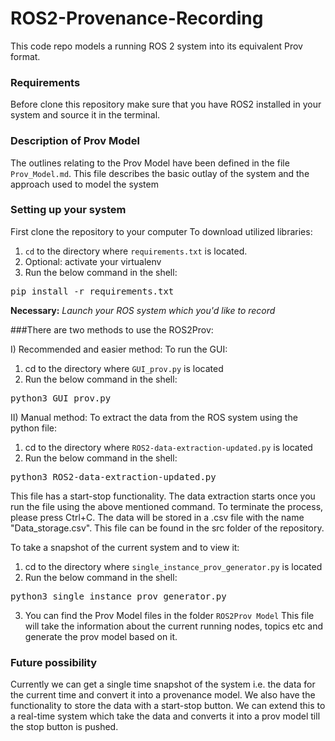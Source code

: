 # ROS2-Provenance-Recording
This code repo models a running ROS 2 system into its equivalent Prov format.

### Requirements
Before clone this repository make sure that you have ROS2 installed in your system and source it in the terminal.

### Description of Prov Model
The outlines relating to the Prov Model have been defined in the file `Prov_Model.md`. This file describes the basic outlay of the system and the approach used to model the system

### Setting up your system
First clone the repository to your computer
To download utilized libraries:<br>
1) `cd` to the directory where `requirements.txt` is located.
2) Optional: activate your virtualenv
3) Run the below command in the shell:
<pre>
pip install -r requirements.txt
</pre>

**Necessary:** *Launch your ROS system which you'd like to record*<br>

###There are two methods to use the ROS2Prov:

I) Recommended and easier method:
To run the GUI:<br>
1) cd to the directory where `GUI_prov.py` is located
2) Run the below command in the shell:
<pre>
python3 GUI_prov.py
</pre>

II) Manual method:
To extract the data from the ROS system using the python file: <br>
1) cd to the directory where `ROS2-data-extraction-updated.py` is located
2) Run the below command in the shell:
<pre>
python3 ROS2-data-extraction-updated.py
</pre>
This file has a start-stop functionality. The data extraction starts once you run the file using the above mentioned command. To terminate the process, please press Ctrl+C. The data will be stored in a .csv file with the name "Data_storage.csv". This file can be found in the src folder of the repository.

To take a snapshot of the current system and to view it: <br>
1) cd to the directory where `single_instance_prov_generator.py` is located
2) Run the below command in the shell:
<pre>
python3 single_instance_prov_generator.py
</pre>
3) You can find the Prov Model files in the folder `ROS2Prov Model`
This file will take the information about the current running nodes, topics etc and generate the prov model based on it.



### Future possibility
Currently we can get a single time snapshot of the system i.e. the data for the current time and convert it into a provenance model. We also have the functionality to store the data with a start-stop button. We can extend this to a real-time system which take the data and converts it into a prov model till the stop button is pushed.
